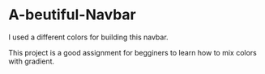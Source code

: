 # A-beutiful-Navbar
I used a different colors for building this navbar.

This project is a good assignment for begginers to learn how to
  mix colors with gradient.
